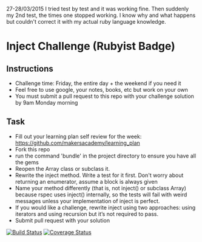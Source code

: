 27-28/03/2015
I tried test by test and it was working fine. Then suddenly my 2nd test, the times one stopped working.
I know why and what happens but couldn't correct it with my actual ruby language knowledge.


Inject Challenge (Rubyist Badge)
================

Instructions
-------

* Challenge time: Friday, the entire day + the weekend if you need it
* Feel free to use google, your notes, books, etc but work on your own
* You must submit a pull request to this repo with your challenge solution by 9am Monday morning

Task
-----

* Fill out your learning plan self review for the week: https://github.com/makersacademy/learning_plan
* Fork this repo
* run the command 'bundle' in the project directory to ensure you have all the gems
* Reopen the Array class or subclass it.
* Rewrite the inject method. Write a test for it first. Don't worry about returning an enumerator, assume a block is always given
* Name your method differently (that is, not inject() or subclass Array) because rspec uses inject() internally, so the tests will fail with weird messages unless your implementation of inject is perfect.
* If you would like a challenge, rewrite inject using two approaches: using iterators and using recursion but it’s not required to pass.
* Submit pull request with your solution


[![Build Status](https://travis-ci.org/makersacademy/inject-challenge.svg?branch=master)](https://travis-ci.org/makersacademy/inject-challenge)
[![Coverage Status](https://coveralls.io/repos/makersacademy/inject-challenge/badge.png)](https://coveralls.io/r/makersacademy/inject-challenge)
